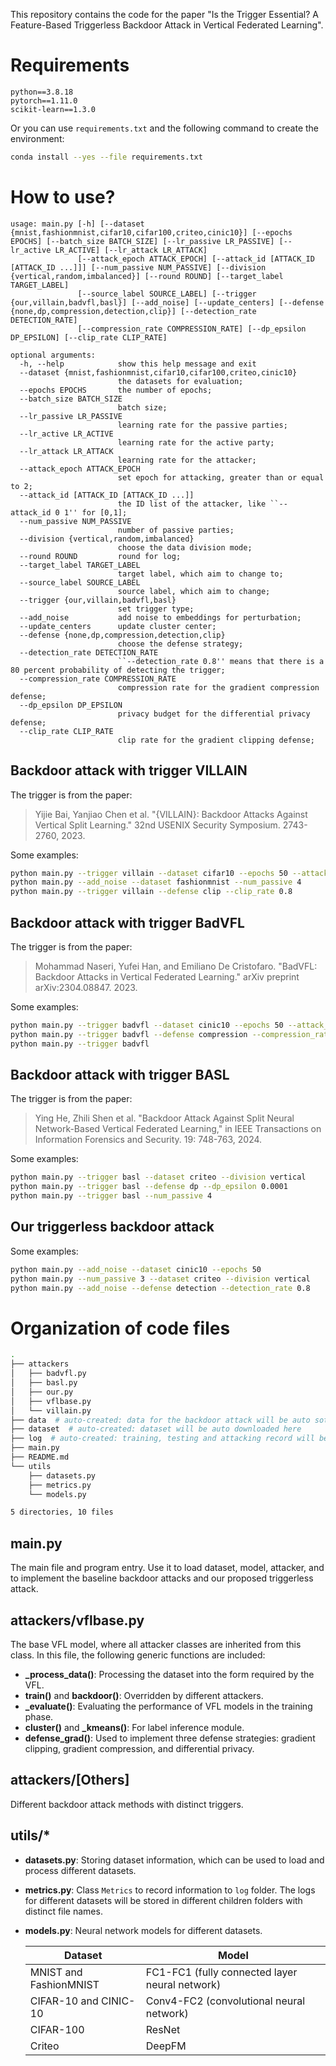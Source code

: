 This repository contains the code for the paper "Is the Trigger Essential? A Feature-Based Triggerless Backdoor Attack in Vertical Federated Learning".

# Requirements

```text
python==3.8.18
pytorch==1.11.0
scikit-learn==1.3.0
```

Or you can use `requirements.txt` and the following command to create the environment:

```bash
conda install --yes --file requirements.txt
```

# How to use?

```
usage: main.py [-h] [--dataset {mnist,fashionmnist,cifar10,cifar100,criteo,cinic10}] [--epochs EPOCHS] [--batch_size BATCH_SIZE] [--lr_passive LR_PASSIVE] [--lr_active LR_ACTIVE] [--lr_attack LR_ATTACK]
               [--attack_epoch ATTACK_EPOCH] [--attack_id [ATTACK_ID [ATTACK_ID ...]]] [--num_passive NUM_PASSIVE] [--division {vertical,random,imbalanced}] [--round ROUND] [--target_label TARGET_LABEL]
               [--source_label SOURCE_LABEL] [--trigger {our,villain,badvfl,basl}] [--add_noise] [--update_centers] [--defense {none,dp,compression,detection,clip}] [--detection_rate DETECTION_RATE]
               [--compression_rate COMPRESSION_RATE] [--dp_epsilon DP_EPSILON] [--clip_rate CLIP_RATE]

optional arguments:
  -h, --help            show this help message and exit
  --dataset {mnist,fashionmnist,cifar10,cifar100,criteo,cinic10}
                        the datasets for evaluation;
  --epochs EPOCHS       the number of epochs;
  --batch_size BATCH_SIZE
                        batch size;
  --lr_passive LR_PASSIVE
                        learning rate for the passive parties;
  --lr_active LR_ACTIVE
                        learning rate for the active party;
  --lr_attack LR_ATTACK
                        learning rate for the attacker;
  --attack_epoch ATTACK_EPOCH
                        set epoch for attacking, greater than or equal to 2;
  --attack_id [ATTACK_ID [ATTACK_ID ...]]
                        the ID list of the attacker, like ``--attack_id 0 1'' for [0,1];
  --num_passive NUM_PASSIVE
                        number of passive parties;
  --division {vertical,random,imbalanced}
                        choose the data division mode;
  --round ROUND         round for log;
  --target_label TARGET_LABEL
                        target label, which aim to change to;
  --source_label SOURCE_LABEL
                        source label, which aim to change;
  --trigger {our,villain,badvfl,basl}
                        set trigger type;
  --add_noise           add noise to embeddings for perturbation;
  --update_centers      update cluster center;
  --defense {none,dp,compression,detection,clip}
                        choose the defense strategy;
  --detection_rate DETECTION_RATE
                        ``--detection_rate 0.8'' means that there is a 80 percent probability of detecting the trigger;
  --compression_rate COMPRESSION_RATE
                        compression rate for the gradient compression defense;
  --dp_epsilon DP_EPSILON
                        privacy budget for the differential privacy defense;
  --clip_rate CLIP_RATE
                        clip rate for the gradient clipping defense;
```

## Backdoor attack with trigger VILLAIN

The trigger is from the paper:

> Yijie Bai, Yanjiao Chen et al. "{VILLAIN}: Backdoor Attacks Against Vertical Split Learning." 32nd USENIX Security Symposium. 2743-2760, 2023.

Some examples:

```bash
python main.py --trigger villain --dataset cifar10 --epochs 50 --attack_epoch 40 
python main.py --add_noise --dataset fashionmnist --num_passive 4
python main.py --trigger villain --defense clip --clip_rate 0.8
```

## Backdoor attack with trigger BadVFL

The trigger is from the paper:

> Mohammad Naseri, Yufei Han, and Emiliano De Cristofaro. "BadVFL: Backdoor Attacks in Vertical Federated Learning." arXiv preprint arXiv:2304.08847. 2023.

Some examples:

```bash
python main.py --trigger badvfl --dataset cinic10 --epochs 50 --attack_epoch 40 --num_passive 4
python main.py --trigger badvfl --defense compression --compression_rate 0.8
python main.py --trigger badvfl
```

## Backdoor attack with trigger BASL

The trigger is from the paper:

> Ying He, Zhili Shen et al. "Backdoor Attack Against Split Neural Network-Based Vertical Federated Learning," in IEEE Transactions on Information Forensics and Security. 19: 748-763, 2024.

Some examples:

```bash
python main.py --trigger basl --dataset criteo --division vertical
python main.py --trigger basl --defense dp --dp_epsilon 0.0001
python main.py --trigger basl --num_passive 4
```

## Our triggerless backdoor attack

Some examples:

```bash
python main.py --add_noise --dataset cinic10 --epochs 50
python main.py --num_passive 3 --dataset criteo --division vertical
python main.py --add_noise --defense detection --detection_rate 0.8
```

# Organization of code files

```bash
.
├── attackers
│   ├── badvfl.py
│   ├── basl.py
│   ├── our.py
│   ├── vflbase.py
│   └── villain.py
├── data  # auto-created: data for the backdoor attack will be auto sotred here
├── dataset  # auto-created: dataset will be auto downloaded here
├── log  # auto-created: training, testing and attacking record will be stored here
├── main.py
├── README.md
└── utils
    ├── datasets.py
    ├── metrics.py
    └── models.py

5 directories, 10 files
```

## main.py

The main file and program entry. Use it to load dataset, model, attacker, and to implement the baseline backdoor attacks and our proposed triggerless attack.

## attackers/vflbase.py

The base VFL model, where all attacker classes are inherited from this class. In this file, the following generic functions are included:

- **_process_data()**: Processing the dataset into the form required by the VFL.
- **train()** and **backdoor()**: Overridden by different attackers.
- **_evaluate()**: Evaluating the performance of VFL models in the training phase.
- **cluster()** and **_kmeans()**: For label inference module.
- **defense_grad()**: Used to implement three defense strategies: gradient clipping, gradient compression, and differential privacy.

## attackers/[Others]

Different backdoor attack methods with distinct triggers.

## utils/*

- **datasets.py**: Storing dataset information, which can be used to load and process different datasets.
- **metrics.py**: Class `Metrics` to record information to `log` folder. The logs for different datasets will be stored in different children folders with distinct file names.
- **models.py**: Neural network models for different datasets.
  
    | Dataset | Model |
    | --- | --- |
    | MNIST and FashionMNIST | FC1-FC1 (fully connected layer neural network) |
    | CIFAR-10 and CINIC-10 | Conv4-FC2 (convolutional neural network) |
    | CIFAR-100 | ResNet |
    | Criteo | DeepFM |